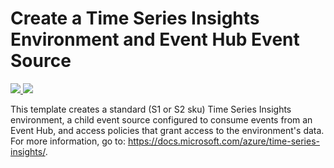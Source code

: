 # Create a Time Series Insights Environment and Event Hub Event Source

<a href="https://portal.azure.com/#create/Microsoft.Template/uri/https%3A%2F%2Fraw.githubusercontent.com%2FAzure%2Fazure-quickstart-templates%2Fmaster%2F201-timeseriesinsights-environment-with-eventhub%2Fazuredeploy.json" target="_blank">
    <img src="http://azuredeploy.net/deploybutton.png"/>
</a>
<a href="http://armviz.io/#/?load=https%3A%2F%2Fraw.githubusercontent.com%2FAzure%2Fazure-quickstart-templates%2Fmaster%2F201-timeseriesinsights-environment-with-eventhub%2Fazuredeploy.json" target="_blank">
    <img src="http://armviz.io/visualizebutton.png"/>
</a>

This template creates a standard (S1 or S2 sku) Time Series Insights environment, a child event source configured to consume events from an Event Hub, and access policies that grant access to the environment's data. For more information, go to: <https://docs.microsoft.com/azure/time-series-insights/>.